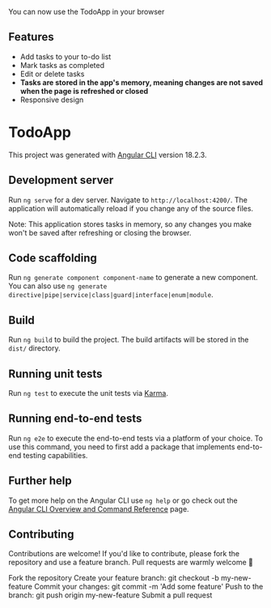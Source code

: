 You can now use the TodoApp in your browser

## Features

- Add tasks to your to-do list
- Mark tasks as completed
- Edit or delete tasks
- **Tasks are stored in the app's memory, meaning changes are not saved when the page is refreshed or closed**
- Responsive design 


# TodoApp

This project was generated with [Angular CLI](https://github.com/angular/angular-cli) version 18.2.3.

## Development server

Run `ng serve` for a dev server. Navigate to `http://localhost:4200/`. The application will automatically reload if you change any of the source files.

Note: This application stores tasks in memory, so any changes you make won't be saved after refreshing or closing the browser.

## Code scaffolding

Run `ng generate component component-name` to generate a new component. You can also use `ng generate directive|pipe|service|class|guard|interface|enum|module`.

## Build

Run `ng build` to build the project. The build artifacts will be stored in the `dist/` directory.

## Running unit tests

Run `ng test` to execute the unit tests via [Karma](https://karma-runner.github.io).

## Running end-to-end tests

Run `ng e2e` to execute the end-to-end tests via a platform of your choice. To use this command, you need to first add a package that implements end-to-end testing capabilities.

## Further help

To get more help on the Angular CLI use `ng help` or go check out the [Angular CLI Overview and Command Reference](https://angular.dev/tools/cli) page.

## Contributing
Contributions are welcome!
If you'd like to contribute, please fork the repository and use a feature branch. Pull requests are warmly welcome 🙂


Fork the repository
Create your feature branch: git checkout -b my-new-feature
Commit your changes: git commit -m 'Add some feature'
Push to the branch: git push origin my-new-feature
Submit a pull request